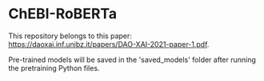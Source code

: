 # ChEBI-RoBERTa

This repository belongs to this paper: https://daoxai.inf.unibz.it/papers/DAO-XAI-2021-paper-1.pdf.

Pre-trained models will be saved in the 'saved_models' folder after running the pretraining Python files. 
